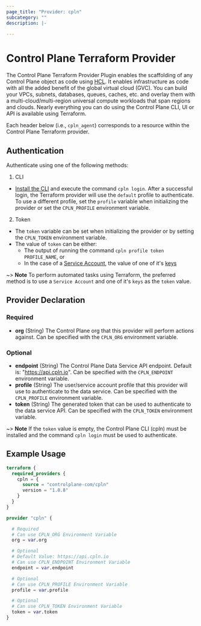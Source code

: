 ```yaml
---
page_title: "Provider: cpln"
subcategory: ""
description: |-
  
---
```


# Control Plane Terraform Provider

The Control Plane Terraform Provider Plugin enables the scaffolding of any Control Plane object as code using [HCL](https://www.terraform.io/docs/language/syntax/configuration.html). It enables infrastructure as code with all the added benefit of the global virtual cloud (GVC). You can build your VPCs, subnets, databases, queues, caches, etc. and overlay them with a multi-cloud/multi-region universal compute workloads that span regions and clouds. Nearly everything you can do using the Control Plane CLI, UI or API is available using Terraform.

Each header below (i.e., `cpln_agent`) corresponds to a resource within the Control Plane Terraform provider.

## Authentication

Authenticate using one of the following methods:

1. CLI
  - [Install the CLI](https://docs.controlplane.com/reference/cli#installation) and execute the command `cpln login`. After a successful login, the Terraform provider will use the `default` profile to authenticate. To use a different profile, set the `profile` variable when initializing the provider or set the `CPLN_PROFILE` environment variable.

2. Token
  - The `token` variable can be set when initializing the provider or by setting the `CPLN_TOKEN` environment variable.
  - The value of `token` can be either:
      - The output of running the command `cpln profile token PROFILE_NAME`, or
      - In the case of a [Service Account](https://docs.controlplane.com/reference/serviceaccount), the value of one of it's [keys](https://docs.controlplane.com/reference/serviceaccount#keys)

~> **Note** To perform automated tasks using Terraform, the preferred method is to use a `Service Account` and one of it's `keys` as the `token` value. 


## Provider Declaration

### Required

- **org** (String) The Control Plane org that this provider will perform actions against. Can be specified with the `CPLN_ORG` environment variable.
### Optional

- **endpoint** (String) The Control Plane Data Service API endpoint. Default is: "https://api.cpln.io". Can be specified with the `CPLN_ENDPOINT` environment variable.
- **profile** (String) The user/service account profile that this provider will use to authenticate to the data service. Can be specified with the `CPLN_PROFILE` environment variable.
- **token** (String) The generated token that can be used to authenticate to the data service API. Can be specified with the `CPLN_TOKEN` environment variable.

~> **Note** If the `token` value is empty, the Control Plane CLI (cpln) must be installed and the command `cpln login` must be used to authenticate.

## Example Usage

```terraform
terraform {
  required_providers {
    cpln = {
      source = "controlplane-com/cpln"
      version = "1.0.8"
    }
  }
}

provider "cpln" {

  # Required
  # Can use CPLN_ORG Environment Variable
  org = var.org

  # Optional
  # Default Value: https://api.cpln.io
  # Can use CPLN_ENDPOINT Environment Variable
  endpoint = var.endpoint

  # Optional
  # Can use CPLN_PROFILE Environment Variable  
  profile = var.profile

  # Optional
  # Can use CPLN_TOKEN Environment Variable 
  token = var.token
}
```

